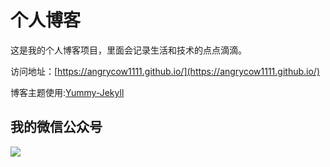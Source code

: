 # 个人博客

这是我的个人博客项目，里面会记录生活和技术的点点滴滴。


访问地址：[https://angrycow1111.github.io/](https://angrycow1111.github.io/)


博客主题使用:[Yummy-Jekyll](https://github.com/DONGChuan/Yummy-Jekyll)


## 我的微信公众号

![](http://www.ityouknow.com/assets/images/keeppuresmile_430.jpg)
